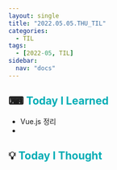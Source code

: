 ```yaml
---
layout: single
title: "2022.05.05.THU_TIL"
categories:
  - TIL
tags:
  - [2022-05, TIL]
sidebar:
  nav: "docs"
---
```


## ⌨ <a style="color:#00adb5">Today I Learned</a>

- Vue.js 정리
-

## 💡 <a style="color:#00adb5">Today I Thought</a>

